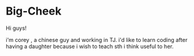 # Big-Cheek

Hi guys!

i'm corey , a chinese guy and working in TJ. i'd like to learn coding after having a daughter because i wish to teach sth i think useful to her. 
